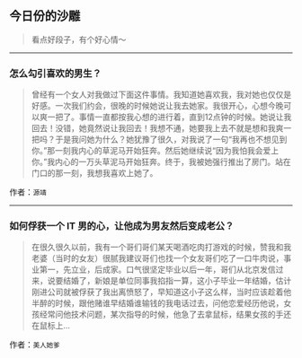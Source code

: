 ## 今日份的沙雕

> 看点好段子，有个好心情～


 
---

### 怎么勾引喜欢的男生？

> 曾经有一个女人对我做过下面这件事情。我知道她喜欢我，我对她也仅仅是好感。一次我们约会，很晚的时候她说让我去她家。我很开心，心想今晚可以爽一把了。事情一直都按我心想的进行着，直到12点钟的时候。她说让我回去！没错，她竟然说让我回去！我想不通，她要我上去不就是想和我爽一把吗？于是我问她为什么？她犹豫了很久，对我说了一句“我再也不想见到你。”那一刻我内心的草泥马开始狂奔。然后她继续说“因为我怕我会爱上你。”我内心的一万头草泥马开始狂奔。终于，我被她强行推出了房门。站在门口的那一刻，我想我喜欢上她了。


作者：`源靖`

---

### 如何俘获一个 IT 男的心，让他成为男友然后变成老公？

> 在很久很久以前，我有一个哥们哥们某天喝酒吃肉打游戏的时候，赞我和我老婆（当时的女友）很腻我建议哥们也找一个女友哥们吃了一口牛肉说，事业第一，先立业，后成家。口气很坚定毕业以后一年，哥们从北京发信过来，说要结婚了，新娘是单位同事我掐指一算，这小子毕业一年结婚，估计刚进公司就被俘获了我出离愤怒了，早知道这小子这么样，当时应该趁着他半醉的时候，跟他赌谁早结婚谁输钱的我电话过去，问他恋爱经历他说，女孩经常问他技术问题，某次指导的时候，他急了去拿鼠标，结果女孩的手还在鼠标上...


作者：`美人她爹`